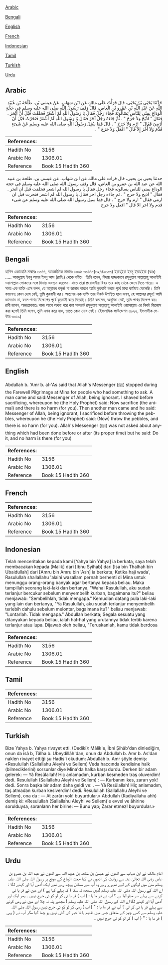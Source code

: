 [Arabic](#arabic)

[Bengali](#bengali)

[English](#english)

[French](#french)

[Indonesian](#indonesian)

[Tamil](#tamil)

[Turkish](#turkish)

[Urdu](#urdu)

## Arabic


<div dir="rtl" lang="ar" style={{fontSize:'larger',backgroundColor:'#f8f9fa',padding:20}}>
حَدَّثَنَا يَحْيَى بْنُ يَحْيَى، قَالَ قَرَأْتُ عَلَى مَالِكٍ عَنِ ابْنِ شِهَابٍ، عَنْ عِيسَى بْنِ، طَلْحَةَ بْنِ عُبَيْدِ اللَّهِ عَنْ عَبْدِ اللَّهِ بْنِ عَمْرِو بْنِ الْعَاصِ، قَالَ وَقَفَ رَسُولُ اللَّهِ صلى الله عليه وسلم فِي حَجَّةِ الْوَدَاعِ بِمِنًى لِلنَّاسِ يَسْأَلُونَهُ فَجَاءَ رَجُلٌ فَقَالَ يَا رَسُولَ اللَّهِ لَمْ أَشْعُرْ فَحَلَقْتُ قَبْلَ أَنْ أَنْحَرَ ‏.‏ فَقَالَ ‏"‏ اذْبَحْ وَلاَ حَرَجَ ‏"‏ ‏.‏ ثُمَّ جَاءَهُ رَجُلٌ آخَرُ فَقَالَ يَا رَسُولَ اللَّهِ لَمْ أَشْعُرْ فَنَحَرْتُ قَبْلَ أَنْ أَرْمِيَ فَقَالَ ‏"‏ ارْمِ وَلاَ حَرَجَ ‏"‏ ‏.‏ قَالَ فَمَا سُئِلَ رَسُولُ اللَّهِ صلى الله عليه وسلم عَنْ شَىْءٍ قُدِّمَ وَلاَ أُخِّرَ إِلاَّ قَالَ ‏"‏ افْعَلْ وَلاَ حَرَجَ ‏"‏ ‏.‏
</div>
<div style={{backgroundColor:'#f8f9fa',padding:20, marginBottom: 10}}><table> <thead> <tr> <th>References:</th> <th></th> </tr> </thead> <tbody><tr><td>Hadith No</td><td>3156</td></tr><tr><td>Arabic No</td><td>1306.01</td></tr><tr><td>Reference</td><td>Book 15 Hadith 360</td></tr></tbody></table></div>


<div dir="rtl" lang="ar" style={{fontSize:'larger',backgroundColor:'#f8f9fa',padding:20}}>
حدثنا يحيى بن يحيى، قال قرات على مالك عن ابن شهاب، عن عيسى بن، طلحة بن عبيد الله عن عبد الله بن عمرو بن العاص، قال وقف رسول الله صلى الله عليه وسلم في حجة الوداع بمنى للناس يسالونه فجاء رجل فقال يا رسول الله لم اشعر فحلقت قبل ان انحر . فقال " اذبح ولا حرج " . ثم جاءه رجل اخر فقال يا رسول الله لم اشعر فنحرت قبل ان ارمي فقال " ارم ولا حرج " . قال فما سيل رسول الله صلى الله عليه وسلم عن شىء قدم ولا اخر الا قال " افعل ولا حرج
</div>
<div style={{backgroundColor:'#f8f9fa',padding:20, marginBottom: 10}}><table> <thead> <tr> <th>References:</th> <th></th> </tr> </thead> <tbody><tr><td>Hadith No</td><td>3156</td></tr><tr><td>Arabic No</td><td>1306.01</td></tr><tr><td>Reference</td><td>Book 15 Hadith 360</td></tr></tbody></table></div>

## Bengali


<div dir="ltr" lang="bn" style={{fontSize:'larger',backgroundColor:'#f8f9fa',padding:20}}>
হাদিস একাডেমি নাম্বারঃ ৩০৪৭, আন্তর্জাতিক নাম্বারঃ ১৩০৬ ৩০৪৭-(৩২৭/১৩০৬) ইয়াহ্ইয়া ইবনু ইয়াহইয়া (রহঃ) ..... আবদুল্লাহ ইবনু আমর ইবনু আস (রাযিঃ) থেকে বর্ণিত। তিনি বলেন, বিদায় হাজ্জকালে রসূলুল্লাহ সাল্লাল্লাহু আলাইহি ওয়াসাল্লাম লোকদের সঙ্গে মিনায় অবস্থান করলেন- যাতে তারা প্রয়োজনীয় বিষয় তার কাছ থেকে জেনে নিতে পারে। এ সময় এক ব্যক্তি এসে বলল, হে আল্লাহর রসূল! না জানার কারণে আমি কুরবানী করার পূর্বে মাথা কামিয়ে ফেলেছি। তিনি বললেনঃ কোন দোষ নেই, তুমি কুরবানী কর। অতঃপর এক ব্যক্তি তার নিকট উপস্থিত হলে বলল, হে আল্লাহর রসূল! আমি জানতাম না, ফলে পাথর নিক্ষেপের পূর্বে কুরবানী করে নিয়েছি। তিনি বললেন, অসুবিধা নেই, তুমি পাথর নিক্ষেপ কর। রাবী বলেন, অজ্ঞতাবশতঃ কাজ আগে অথবা পরে করা সম্পর্কে রসূলুল্লাহ সাল্লাল্লাহু আলাইহি ওয়াসাল্লাম এর নিকট জিজ্ঞেস করা হলেই তিনি বলেন, তুমি এখন করে নাও, তাতে কোন দোষ নেই। (ইসলামিক ফাউন্ডেশন ৩০২২, ইসলামীক সেন্টার ৩০১৯)
</div>
<div style={{backgroundColor:'#f8f9fa',padding:20, marginBottom: 10}}><table> <thead> <tr> <th>References:</th> <th></th> </tr> </thead> <tbody><tr><td>Hadith No</td><td>3156</td></tr><tr><td>Arabic No</td><td>1306.01</td></tr><tr><td>Reference</td><td>Book 15 Hadith 360</td></tr></tbody></table></div>

## English


<div dir="ltr" lang="en" style={{fontSize:'larger',backgroundColor:'#f8f9fa',padding:20}}>
Abdullah b. 'Amr b. al-'As said that Allah's Messenger (ﷺ) stopped during the Farewell Pilgrimage at Mina for people who had something to ask. A man came and said:Messenger of Allah, being ignorant. I shaved before sacrificing, whereupon he (the Holy Prophet) said: Now sacrifice (the animal) and there is no harm (for you). Then another man came and he said: Messenger of Allah, being ignorant, I sacrificed before throwing the pebbles, whereupon he (the Holy Prophet) said: (Now) throw the pebbles, and there is no harm (for you). Allah's Messenger (ﷺ) was not asked about anything which had been done before or after (its proper time) but he said: Do it, and no harm is there (for you)
</div>
<div style={{backgroundColor:'#f8f9fa',padding:20, marginBottom: 10}}><table> <thead> <tr> <th>References:</th> <th></th> </tr> </thead> <tbody><tr><td>Hadith No</td><td>3156</td></tr><tr><td>Arabic No</td><td>1306.01</td></tr><tr><td>Reference</td><td>Book 15 Hadith 360</td></tr></tbody></table></div>

## French


<div dir="ltr" lang="fr" style={{fontSize:'larger',backgroundColor:'#f8f9fa',padding:20}}>

</div>
<div style={{backgroundColor:'#f8f9fa',padding:20, marginBottom: 10}}><table> <thead> <tr> <th>References:</th> <th></th> </tr> </thead> <tbody><tr><td>Hadith No</td><td>3156</td></tr><tr><td>Arabic No</td><td>1306.01</td></tr><tr><td>Reference</td><td>Book 15 Hadith 360</td></tr></tbody></table></div>

## Indonesian


<div dir="ltr" lang="id" style={{fontSize:'larger',backgroundColor:'#f8f9fa',padding:20}}>
Telah menceritakan kepada kami [Yahya bin Yahya] ia berkata, saya telah membacakan kepada [Malik] dari [Ibnu Syihab] dari [Isa bin Thalhah bin Ubaidullah] dari [Amru bin Amru bin 'Ash] ia berkata; Ketika haji wada', Rasulullah shallallahu 'alaihi wasallam pernah berhenti di Mina untuk menunggu orang-orang banyak agar bertanya kepada beliau. Maka tampillah seorang laki-laki dan bertanya, "Wahai Rasulullah, aku sudah terlanjur bercukur sebelum menyembelih kurban, bagaimana itu?" beliau menjawab: "Sembelihlah, tidak mengapa." Kemudian datang pula laki-laki yang lain dan bertanya, "Ya Rasulullah, aku sudah terlanjur menyembelih terlebih dahulu sebelum melontar, bagaimana itu?" beliau menjawab: "Lontarlah. Tidak mengapa." Abdullah berkata; Segala sesuatu yang ditanyakan kepada beliau, ialah hal-hal yang urutannya tidak tertib karena terlanjur atau lupa. Dijawab oleh beliau, "Teruskanlah, kamu tidak berdosa
</div>
<div style={{backgroundColor:'#f8f9fa',padding:20, marginBottom: 10}}><table> <thead> <tr> <th>References:</th> <th></th> </tr> </thead> <tbody><tr><td>Hadith No</td><td>3156</td></tr><tr><td>Arabic No</td><td>1306.01</td></tr><tr><td>Reference</td><td>Book 15 Hadith 360</td></tr></tbody></table></div>

## Tamil


<div dir="ltr" lang="ta" style={{fontSize:'larger',backgroundColor:'#f8f9fa',padding:20}}>

</div>
<div style={{backgroundColor:'#f8f9fa',padding:20, marginBottom: 10}}><table> <thead> <tr> <th>References:</th> <th></th> </tr> </thead> <tbody><tr><td>Hadith No</td><td>3156</td></tr><tr><td>Arabic No</td><td>1306.01</td></tr><tr><td>Reference</td><td>Book 15 Hadith 360</td></tr></tbody></table></div>

## Turkish


<div dir="ltr" lang="tr" style={{fontSize:'larger',backgroundColor:'#f8f9fa',padding:20}}>
Bize Yahya b. Yahya rivayet etti. (Dediki): Mâlik'e, İbni Şihâb'dan dinlediğim, onun da îsâ b, Tâlha b. Ubeydillâh'dan, onun da Abdullah b. Amr b. As'dan naklen rivayet ettiği şu Hadis'i okudum: Abdullah b. Amr şöyle demiş: «Resulullah (Sallallahu Aleyhi ve Sellem) Veda haccında kendisine halk (bilmediklerini) sorsunlar diye Mina'da halka karşı durdu. Derken bir adam gelerek: — Yâ Resûlallah! Hiç anlamadım, kurban kesmeden traş oluverdim! dedi. Resulullah (Sallallahu Aleyhi ve Sellem) : — Kurbanını kes, zararı yok! dedi. Sonra başka bir adam daha geldi ve: . — Yâ Resûlallah! Hiç anlamadım, taş atmadan kurban kesiverdim! dedi. Resulullah (Sallallahu Aleyhi ve Sellem), ona da : — At zarârı yok! buyurdular.» Abdullah (Radiyallahu ahh) demiş ki: «Resulullah (Sallallahu Aleyhi ve Sellem)'e evvel ve âhirine sorulduysa, soranların her birine: — Bunu yap; Zarar etmez! buyurdular.»
</div>
<div style={{backgroundColor:'#f8f9fa',padding:20, marginBottom: 10}}><table> <thead> <tr> <th>References:</th> <th></th> </tr> </thead> <tbody><tr><td>Hadith No</td><td>3156</td></tr><tr><td>Arabic No</td><td>1306.01</td></tr><tr><td>Reference</td><td>Book 15 Hadith 360</td></tr></tbody></table></div>

## Urdu


<div dir="rtl" lang="ur" style={{fontSize:'larger',backgroundColor:'#f8f9fa',padding:20}}>
امام مالک نے ابن شہاب سے انھوں نے عیسیٰ بن طلحہ بن عبید اللہ سے انھوں نے عبد اللہ بن عمرو بن عاص رضی اللہ تعالیٰ عنہ سے روایت کی انھوں نے کہا حجتہ الوداع کے موقع پر رسول اللہ صلی اللہ علیہ وسلم منیٰ میں لوگوں کے لیے ٹھہرے رہے وہ آپ سے مسائل پوچھ رہے تھے ایک آدمی آیا اور کہنے لگا : اے اللہ کے رسول اللہ صلی اللہ علیہ وسلم !میں سمجھ نہ سکا ( کہ پہلے کیا ہے ) اور میں نے قر با نی کرنے سے پہلے سر منڈوالیا ہے ؟ آپ نے فر ما یا ؛ ( اب ) قر با نی کر لو کو ئی حرج نہیں ۔ پھر ایک اور آدمی آیا اور کہنے لگا اے اللہ کے رسول اللہ صلی اللہ علیہ وسلم ! مجھے پتہ نہ چلا اور میں نے رمی کرنے سے پہلے قر با نی کر لی ؟ آپ نے فر ما یا : " ( اب ) رمی کر لو کو ئی حرج نہیں رسول اللہ صلی اللہ علیہ وسلم سے کسی چیز کے متعلق جس میں تقدیم یا تا خیر کی گئی نہیں پو چھا گیا مگر آپ نے ( یہی ) فر ما یا : " ( اب ) کر لو کو ئی حرج نہیں ۔
</div>
<div style={{backgroundColor:'#f8f9fa',padding:20, marginBottom: 10}}><table> <thead> <tr> <th>References:</th> <th></th> </tr> </thead> <tbody><tr><td>Hadith No</td><td>3156</td></tr><tr><td>Arabic No</td><td>1306.01</td></tr><tr><td>Reference</td><td>Book 15 Hadith 360</td></tr></tbody></table></div>